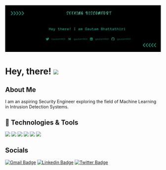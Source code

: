 # [![Header](https://raw.githubusercontent.com/GAUTAM9101/GAUTAM9101/main/Header.png)]()

# Hey, there! <img src="https://raw.githubusercontent.com/MartinHeinz/MartinHeinz/master/wave.gif" width="30px">


## About Me
I am an aspiring Security Engineer exploring the field of Machine Learning in Intrusion Detection Systems.

## 🔧 Technologies & Tools
![](https://img.shields.io/badge/OS-Linux-informational?style=flat&logo=linux&logoColor=white&color=2bbc8a)
![](https://img.shields.io/badge/Code-Python-informational?style=flat&logo=python&logoColor=white&color=2bbc8a)
![](https://img.shields.io/badge/Code-HTML-informational?style=flat&logo=html5&logoColor=white&color=2bbc8a)
![](https://img.shields.io/badge/Code-CSS-informational?style=flat&logo=css3&logoColor=white&color=2bbc8a)
![](https://img.shields.io/badge/Shell-Script-informational?style=flat&logo=gnu-bash&logoColor=white&color=2bbc8a)
![](https://img.shields.io/badge/Code-markdown-informational?style=flat&logo=markdown&logoColor=white&color=2bbc8a)


## Socials
[![Gmail Badge](https://img.shields.io/badge/Gmail-2bbc8a?style=flat&logo=gmail&logoColor=white)](mailto:gautam9101@gmail.com "Connect via Email")
[![Linkedin Badge](https://img.shields.io/badge/LinkedIn-2bbc8a?style=flat&logo=linkedin&logoColor=white)](https://www.linkedin.com/in/gautam9101/)
[![Twitter Badge](https://img.shields.io/badge/Twitter-2bbc8a?style=flat&logo=twitter&logoColor=white)](https://twitter.com/Gautam9101)
